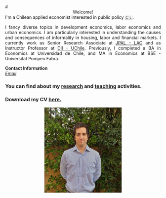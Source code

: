<head>
    <style>
        body {
            text-align: justify;
        }
    </style>
</head>
<body>
# <center> Welcome! </center>
I'm a Chilean applied economist interested in public policy 🇨🇱.<br>

I fancy diverse topics in development economics, labor economics and urban economics. 
I am particularly interested in understanding the causes and consequences of informality in housing, labor 
and financial markets. I currently work as Senior Research 
Associate at [JPAL - LAC](https://www.povertyactionlab.org/latin-america-caribbean) and as 
Instructor Professor at [DII - UChile](https://www.dii.uchile.cl/english/). Previously, I completed a BA 
in Economics at Universidad de Chile, and MA in Economics at BSE - Universitat Pompeu Fabra.<br> 


<b>Contact Information</b> <br>
<i> [Email](mailto:mreyesl@fen.uchile.cl) </i> <br>

### You can find about my [research](https://mreyeslabbe.github.io/research/) and [teaching](https://mreyeslabbe.github.io/teaching/) activities.

### Download my CV <a href="/docs/assets/CV_MRL.pdf" target="_blank">here.</a>
</body>

<center> <img src="/docs/assets/profile_pic.jpeg" width="250"/> </center>


